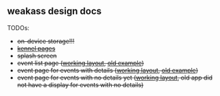 ## weakass design docs


TODOs:

- ~~on-device storage!!!~~
- ~~[kennel pages](kennels.md)~~
- ~~splash screen~~
- ~~event list page ([working layout](https://raw.githubusercontent.com/davegarred/WH3/master/design/screen_shots/event_list.png), [old example](https://lh3.googleusercontent.com/42bZqWQt8hy5sa4BMCuCW576GmMcUM_-We1IfMa6ofN2xo9ffcHfwrS727v4Bn3LrQ=w1777-h820-rw))~~
- ~~event page for events with details ([working layout](https://raw.githubusercontent.com/davegarred/WH3/master/design/screen_shots/event_details.png), [old example](https://lh3.googleusercontent.com/JfoL9T7z-dcWzOs1mSLZXCdH7Lf7beL_2jFVjJY88PxgnQOTh9ZLoRsI9DASBV-mtA=w1777-h820-rw))~~
- ~~event page for events with no details yet ([working layout](https://raw.githubusercontent.com/davegarred/WH3/master/design/screen_shots/empty_event_details.png), old app did not have a display for events with no details)~~
